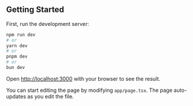 
## Getting Started

First, run the development server:

```bash
npm run dev
# or
yarn dev
# or
pnpm dev
# or
bun dev
```

Open [http://localhost:3000](http://localhost:3000) with your browser to see the result.

You can start editing the page by modifying `app/page.tsx`. The page auto-updates as you edit the file.

[//]: # (This project uses [`next/font`]&#40;https://nextjs.org/docs/basic-features/font-optimization&#41; to automatically optimize and load Inter, a custom Google Font.)

